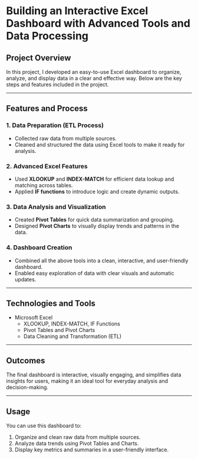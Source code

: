 # Building an Interactive Excel Dashboard with Advanced Tools and Data Processing

## Project Overview
In this project, I developed an easy-to-use Excel dashboard to organize, analyze, and display data in a clear and effective way. Below are the key steps and features included in the project.

---

## Features and Process

### 1. Data Preparation (ETL Process)
- Collected raw data from multiple sources.
- Cleaned and structured the data using Excel tools to make it ready for analysis.

### 2. Advanced Excel Features
- Used **XLOOKUP** and **INDEX-MATCH** for efficient data lookup and matching across tables.
- Applied **IF functions** to introduce logic and create dynamic outputs.

### 3. Data Analysis and Visualization
- Created **Pivot Tables** for quick data summarization and grouping.
- Designed **Pivot Charts** to visually display trends and patterns in the data.

### 4. Dashboard Creation
- Combined all the above tools into a clean, interactive, and user-friendly dashboard.
- Enabled easy exploration of data with clear visuals and automatic updates.

---

## Technologies and Tools
- Microsoft Excel
  - XLOOKUP, INDEX-MATCH, IF Functions
  - Pivot Tables and Pivot Charts
  - Data Cleaning and Transformation (ETL)

---

## Outcomes
The final dashboard is interactive, visually engaging, and simplifies data insights for users, making it an ideal tool for everyday analysis and decision-making.

---

## Usage
You can use this dashboard to:
1. Organize and clean raw data from multiple sources.
2. Analyze data trends using Pivot Tables and Charts.
3. Display key metrics and summaries in a user-friendly interface.
